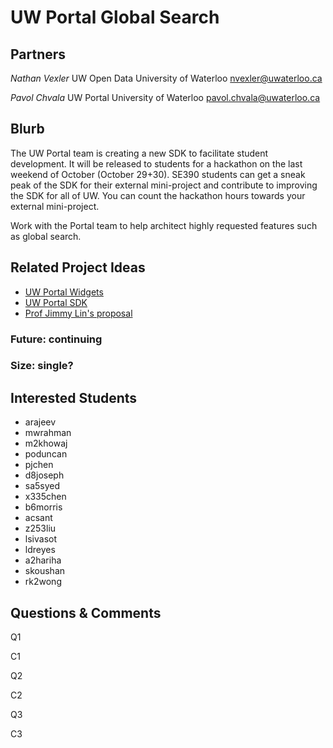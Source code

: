 # UW Portal Global Search

## Partners

_Nathan Vexler_
UW Open Data
University of Waterloo
nvexler@uwaterloo.ca

_Pavol Chvala_
UW Portal
University of Waterloo
pavol.chvala@uwaterloo.ca

## Blurb

The UW Portal team is creating a new SDK to facilitate student
development. It will be released to students for a hackathon on the
last weekend of October (October 29+30). SE390 students can get a
sneak peak of the SDK for their external mini-project and contribute
to improving the SDK for all of UW. You can count the hackathon hours
towards your external mini-project.

Work with the Portal team to help architect highly requested features
such as global search.

## Related Project Ideas

* [UW Portal Widgets](uw-portal-widgets.md)
* [UW Portal SDK](uw-portal-sdk.md)
* [Prof Jimmy Lin's proposal](jimmylin-fix-uw-website.md)

### Future: continuing
### Size: single?

## Interested Students
* arajeev
* mwrahman
* m2khowaj
* poduncan
* pjchen
* d8joseph
* sa5syed
* x335chen
* b6morris
* acsant
* z253liu
* lsivasot
* ldreyes
* a2hariha
* skoushan
* rk2wong

## Questions & Comments

Q1

C1

Q2

C2

Q3

C3
